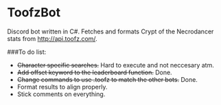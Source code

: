 # ToofzBot
Discord bot written in C#. Fetches and formats Crypt of the Necrodancer stats from http://api.toofz.com/.

###To do list:
- ~~Character specific searches.~~ Hard to execute and not neccesary atm.
- ~~Add offset keyword to the leaderboard function.~~ Done.
- ~~Change commands to use .toofz to match the other bots.~~ Done.
- Format results to align properly.
- Stick comments on everything.
